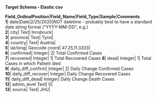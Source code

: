 **Target Schema - Elastic csv**


**Field_OrdinalPosition**|**Field_Name**|**Field_Type**|**Sample**|**Comments**  
**1**|	date|Date|2/25/2020|NOT datetime - probably best to have a standard date string format ("YYYY-MM-DD", e.g.)    
**2**|	city|	Text|	Innsbruck|	  
**3**| province|	Text|	Tyrol|	  
**4**|	country|	Text|	Austria|	   
**5**|	lat/long|	Geocode coord|	47.25,11.3333|	  
**6**|	confirmed|	Integer|	2|	Total Confirmed Cases   
**7**|	recovered|	Integer|	1|	Total Recovered Cases
**8**|	dead|	Integer|	1|	Total Cases in which Patient died  
**9**|	daily_diff_confirm|	Integer|	2|	Daily Change Confirmed Cases  
**10**|	daily_diff_recover|	Integer|	Daily Change Recovered Cases  
**11**|	daily_diff_dead|	Integer|	Daily Change Death Cases  
**12**|	admin_level	Text|	0|	  
**13**|	source| Text| JHU| 
